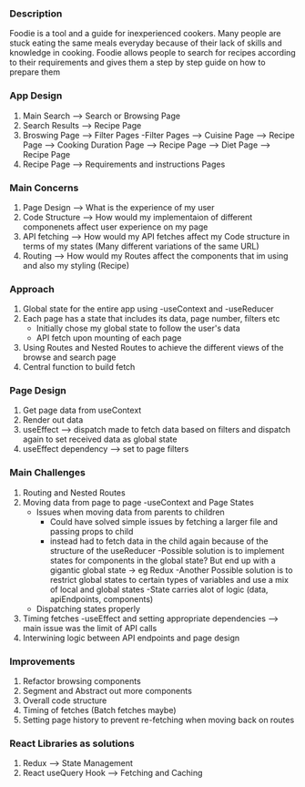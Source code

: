 ### Description

Foodie is a tool and a guide for inexperienced cookers. Many people are stuck eating the same meals everyday because of their lack of skills and knowledge in cooking.
Foodie allows people to search for recipes according to their requirements and gives them a step by step guide on how to prepare them

### App Design

1. Main Search --> Search or Browsing Page
2. Search Results --> Recipe Page
3. Broswing Page --> Filter Pages
   -Filter Pages
   --> Cuisine Page --> Recipe Page
   --> Cooking Duration Page --> Recipe Page
   --> Diet Page --> Recipe Page
4. Recipe Page --> Requirements and instructions Pages

### Main Concerns

1. Page Design --> What is the experience of my user
2. Code Structure --> How would my implementaion of different componenets affect user experience on my page
3. API fetching --> How would my API fetches affect my Code structure in terms of my states (Many different variations of the same URL)
4. Routing --> How would my Routes affect the components that im using and also my styling (Recipe)

### Approach

1. Global state for the entire app using -useContext and -useReducer
2. Each page has a state that includes its data, page number, filters etc
   - Initially chose my global state to follow the user's data
   - API fetch upon mounting of each page
3. Using Routes and Nested Routes to achieve the different views of the browse and search page
4. Central function to build fetch

### Page Design

1. Get page data from useContext
2. Render out data
3. useEffect --> dispatch made to fetch data based on filters and dispatch again to set received data as global state
4. useEffect dependency --> set to page filters

### Main Challenges

1. Routing and Nested Routes
2. Moving data from page to page -useContext and Page States
   - Issues when moving data from parents to children
     - Could have solved simple issues by fetching a larger file and passing props to child
     - instead had to fetch data in the child again because of the structure of the useReducer
       -Possible solution is to implement states for components in the global state? But end up with a gigantic global state -> eg Redux
       -Another Possible solution is to restrict global states to certain types of variables and use a mix of local and global states
       -State carries alot of logic (data, apiEndpoints, components)
   - Dispatching states properly
3. Timing fetches -useEffect and setting appropriate dependencies --> main issue was the limit of API calls
4. Interwining logic between API endpoints and page design

### Improvements

1. Refactor browsing components
2. Segment and Abstract out more components
3. Overall code structure
4. Timing of fetches (Batch fetches maybe)
5. Setting page history to prevent re-fetching when moving back on routes

### React Libraries as solutions

1. Redux --> State Management
2. React useQuery Hook --> Fetching and Caching
